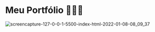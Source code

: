 # Meu Portfólio 👨🏻‍💻
![screencapture-127-0-0-1-5500-index-html-2022-01-08-08_09_37](https://user-images.githubusercontent.com/79765050/148655703-3549d795-25b0-43dc-ad3a-a20209c083d0.png)

